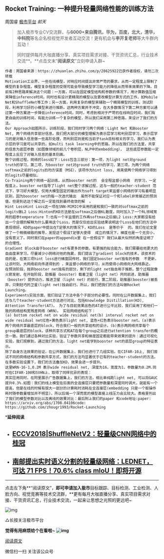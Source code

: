 ## Rocket Training: 一种提升轻量网络性能的训练方法

周国睿 [极市平台](javascript:void(0);) *前天*

> 加入极市专业CV交流群，与**6000+来自腾讯，华为，百度，北大，清华，中科院**等名企名校视觉开发者互动交流！更有机会与**李开复老师**等大牛群内互动！
>
> 同时提供每月大咖直播分享、真实项目需求对接、干货资讯汇总，行业技术交流**。**点击文末“**阅读原文**”立刻申请入群~



```
作者：周国睿来源：https://zhuanlan.zhihu.com/p/28625922已获作者授权，请勿二次转载
Motivation工业界，一些在线模型，对响应时间提出非常严苛的要求，从而一定程度上限制了模型的复杂程度。模型复杂程度的受限可能会导致模型学习能力的降低从而带来效果的下降。目前有2种思路来解决这个问题：一方面，可以在固定模型结构和参数的情况下，用计算数值压缩来降低inference时间，同时也有设计更精简的模型以及更改模型计算方式的工作，如Mobile Net和ShuffleNet等工作；另一方面，利用复杂的模型来辅助一个精简模型的训练，测试阶段，利用学习好的小模型来进行推断。这两种方案并不冲突，在大多数情况下第二种方案可以通过第一种方案进一步降低inference时间，同时，考虑到相对于严苛的在线响应时间，我们有更自由的训练时间，有能力训练一个复杂的模型，所以我们采用第二种思路，来设计了我们的方法。
Our Approach如图所示，训练阶段，我们同时学习两个网络：Light Net 和Booster Net, 两个网络共享部分信息。我们把大部分的模型理解为表示层学习和判别层学习，表示层学习的是对输入信息做一些高阶处理，而判别层则是和当前子task目标相关的学习，我们认为表示层的学习是可以共享的，如multi task learning中的思路。所以在我们的方法里，共享的信息为底层参数（如图像领域的前几个卷积层，NLP中的embedding）， 这些底层参数能一定程度上反应了对输入信息的基本刻画。
整个训练过程，网络的loss如下：Loss包含三部分：第一项，为light net对ground truth的学习，第二项，为booster net对ground truth的学习，第三项，为两个网络softmax之前的logits的均方误差（MSE），该项作为hint loss, 用来使两个网络学习得到的logits尽量相似。
Co-Training两个网络一起训练，从而booster net的  会全程监督小网络  的学习，一定程度上，booster net指导了light net整个求解过程，这与一般的teacher-student 范式下，学习好大模型，仅用大模型固定的输出作为soft target来监督小网络的学习有着明显区别，因为booster net的每一次迭代输出  虽然不能保证对应一个和label非常接近的预测值，但是到达这个解之后一定能找到最终收敛的解  。
Hint LossHint Loss这一项在SNN-MIMIC中采用的是和我们一致的对softmax之前的logits做L2 Loss:Hinton的KD方法是在softmax之后做KL散度，同时加入了一个RL领域常用的超参temperature T:也有一个半监督的工作再softmax之后接L2 Loss:大家都没有给出一个合理的解释为什么要用这个Loss，而是仅仅给出实验结果说明这个Loss在他们的方法中表现得好。KD的paper中提出在T足够大的情况下，KD的Loss  是等价于  的。我们在论文里做了一个稍微细致的推导，发现这个假设T足够大使得  成立的情况下，梯度也是一个无穷小，没有意义了。同时我们在paper的appendix里 在一些假设下 我们从最大似然的角度证明了  的合理性。
Gradient Block由于booster net有更多的参数，有更强的拟合能力，我们需要给他更大的自由度来学习，尽量减少小网络对他的拖累，我们提出了gradient block的技术，该技术的目的是，在第三项hint loss进行梯度回传时，我们固定booster net独有的参数  不更新，让该时刻，大网络前向传递得到的 ，来监督小网络的学习，从而使得小网络向大网络靠近。
在预测阶段，抛弃booster net独有的部分，剩下的light net独自用于推断。整个过程就像火箭发射，在开始阶段，助推器（booster）载着卫星（light net）共同前进，助推器（booster）提供动力，推进卫星（light net）的前行，第二阶段，助推器(booster)被丢弃，只剩轻巧的卫星(light net)独自前行。所以，我们把我们的方法叫做Rocket Launching。
Experiments实验方面，我们验证了方法中各个子部分的必要性。同时在公开数据集上，我们还与几个teacher-student方法进行对比，包括Knowledge Distillation(KD), Attention Transfer(AT)。 为了与目前效果出色的AT进行公平比较，我们采用了和他们一致的网络结构宽残差网络（WRN）。 实验网络结构如下：
(a) bottom rocket net on wide residual net(b) interval rocket net on wide residual net红色+黄色表示light net, 蓝色+红色表示booster net。(a)表示两个网络共享最底层的block，符合我们一般的共享结构的设计。(b)表示两网络共享每个group最底层的block，该种共享方式和AT在每个group之后进行attention transfer的概念一致。我们通过各种对比实验，验证了参数共享和梯度固定都能带来效果的提升：通过可视化实验，我们观察到，通过我们的方法，light net能学到booster net的底层group的特征表示。
除了自身方法效果的验证，在公开数据集上，我们也进行了几组实验。在CIFAR-10上, 我们尝试不同的网络结构和参数共享方式，我们的方法均显著优于已有的teacher-student的方法。在多数实验设置下，我们的方法叠加KD，效果会进一步提升。
这里WRN-16-1,0.2M 表示wide residual net, 深度为16，宽度为1，参数量为0.2M.同时在CIFAR-100和SVHN上，取得了同样优异的表现：
真实应用同时，在阿里展示广告数据集上，我们的方法，相比单纯跑light net, 可以将GAUC提升0.3%.如图：我们的线上模型在后面的全连接层只要把参数量和深度同时调大，就能有一个提高，但是在线的时候有很大一部分的计算耗时消耗在全连接层(embedding 只是一个取操作耗时随参数量增加并不明显)，所以后端一个深而宽的模型直接上线压力会比较大。表格里列出了我们的模型参数对比以及离线的效果对比：最后附上我们的paper 和code地址:paper: https://arxiv.org/abs/1708.04106code: https://github.com/zhougr1993/Rocket-Launching
```





***延伸阅读**

## 

- ## [ECCV2018|ShuffleNetV2：轻量级CNN网络中的桂冠](https://mp.weixin.qq.com/s?__biz=MzI5MDUyMDIxNA==&mid=2247486348&idx=1&sn=c9b42b9f7ba2494bf9b116af06eb7798&chksm=ec1fe675db686f63795b5fae60e6724f5c2460014e9d93d772b5d049f882b85343ec060a4b7b&scene=21&token=672210592&lang=zh_CN#wechat_redirect) 

- ## [南邮提出实时语义分割的轻量级网络：LEDNET，可达 71 FPS！70.6% class mIoU！即将开源](https://mp.weixin.qq.com/s?__biz=MzI5MDUyMDIxNA==&mid=2247488761&idx=1&sn=6099792f79049ceebb4ed764bb77abd8&chksm=ec1ff900db687016902eaf3746303aa22415e0278b05cd0b6cf93507d18591ccc6dc0a6cad70&scene=21&token=672210592&lang=zh_CN#wechat_redirect)



------

点击左下角**“阅读原文”，**即可申请加入极市**目标跟踪、目标检测、工业检测、人脸方向、视觉竞赛等技术交流群，**更有每月大咖直播分享、真实项目需求对接、干货资讯汇总，行业技术交流，一起来让思想之光照的更远吧~



![img](https://mmbiz.qpic.cn/mmbiz_jpg/gYUsOT36vfqlnAWoRicbkC6cKCSmX7mzOPibdxpaj0ib3OxFHDWGibRiaQibRX18PhLiblNczf9he0uuqyNrVz9LfTZmQ/640?wx_fmt=jpeg&tp=webp&wxfrom=5&wx_lazy=1&wx_co=1)

△长按关注极市平台



**觉得有用麻烦给个在看啦~**  **![img](https://mmbiz.qpic.cn/mmbiz_gif/gYUsOT36vfpFnEj3CMde0iaOKfGiaAmbfRRPePWld5pUR0niaibYOvNP5cx7nKS5I6180xeya4ZIYJClvHqSpQecqA/640?wx_fmt=gif&tp=webp&wxfrom=5&wx_lazy=1)**

[阅读原文](https://mp.weixin.qq.com/s?__biz=MzI5MDUyMDIxNA==&mid=2247489258&idx=1&sn=3b32f2bb97df8c0f922407c245d3d0cb&chksm=ec1ffb13db687205b008f31d2d31cbfc42a47c947d231303b46ee2c902464809d22a9ebbf269&mpshare=1&scene=1&srcid=&key=c47853a08ff0b5df63e9439dcb00bf9ed5cf6ab58c0d4b5a58c5526bd8f3569c2423734f8f8157b9a085de70a869dac48a6cd2641b2db955cfd85d35f61622fc7cfa9683c32e1a208701f6c3d67e56f9&ascene=1&uin=MjMzNDA2ODYyNQ%3D%3D&devicetype=Windows+10&version=62060833&lang=zh_CN&pass_ticket=lSXmjyoUzLt6sFLOXrRFLTDRyJ5BUSGQ7PkWTjG%2FqLBF52iwTvO2c5rdGGHprOuH##)







微信扫一扫
关注该公众号